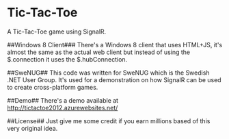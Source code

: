 Tic-Tac-Toe
===========

A Tic-Tac-Toe game using SignalR.

##Windows 8 Client###
There's a Windows 8 client that uses HTML+JS, it's almost the same as the actual web client but instead of using the $.connection it uses the $.hubConnection.

##SweNUG##
This code was written for SweNUG which is the Swedish .NET User Group. It's used for a demonstration on how SignalR can be used to create cross-platform games.

##Demo##
There's a demo available at http://tictactoe2012.azurewebsites.net/

##License##
Just give me some credit if you earn millions based of this very original idea.